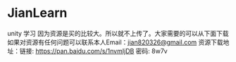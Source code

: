 # JianLearn
unity 学习
因为资源是买的比较大。所以就不上传了。大家需要的可以从下面下载
如果对资源有任何问题可以联系本人Email：jian820326@gmail.com
资源下载地址：链接: https://pan.baidu.com/s/1nvmIjDB 密码: 8w7v


